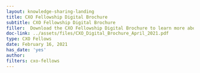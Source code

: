 ```yaml
---
layout: knowledge-sharing-landing
title: CXO Fellowship Digital Brochure
subtitle: CXO Fellowship Digital Brochure
filler:  Download the CXO Fellowship Digital Brochure to learn more about the program. Plus, share the brochure with your supervisor, colleagues, or anyone who may be interested in the program! 
doc-link: ../assets/files/CXO_Digital_Brochure_April_2021.pdf
type: CXO Fellows
date: February 16, 2021
has_date: 'yes'
author: 
filters: cxo-fellows
---
```

